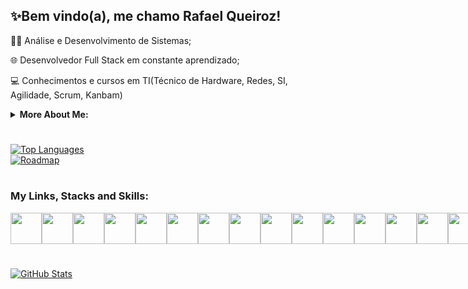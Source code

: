 ## ✨Bem vindo(a), me chamo Rafael Queiroz!

👨‍💻 Análise e Desenvolvimento de Sistemas;

🌐 Desenvolvedor Full Stack em constante aprendizado;

💻 Conhecimentos e cursos em TI(Técnico de Hardware, Redes, SI, Agilidade, Scrum, Kanbam)


<details>
    <summary> <b> More About Me: </b> </summary>
    
- 📚 English: Yes! I can talk, write, listen and read.
- 💬 Tell me your needs and call me to work!
- 📫 How to reach me: potiguarsolutions@gmail.com

</details>

#

<div style="display: flex; position: initial; align-items: stretch; justify-content: space-between;">
    <a href="https://github.com/rafapotiguar/">
    <img src="https://github-readme-stats.vercel.app/api/top-langs?username=rafapotiguar&hide_progress=true&layout=compact&langs_count=4&theme=react"  alt="Top Languages" />
    </a>
</div>

<div style="display: inline-grid; position: relative; align-items: stretch; justify-content: space-between;">
    <a href="https://roadmap.sh/u/rafael">
    <img src="https://roadmap.sh/card/tall/6616ee8e342426a4c80ba9d8?variant=dark"  alt="Roadmap" />
    </a>
</div>

#
### My Links, Stacks and Skills:
<div style="display: flex; align-items: center; justify-content: space-between;">
    <a href="https://www.linkedin.com/in/rafapotiguar/">
    <img width="50" height="50" src="https://cdn.jsdelivr.net/gh/devicons/devicon@latest/icons/linkedin/linkedin-original.svg" /></a>
    <img width="50" height="50" src="https://cdn.jsdelivr.net/gh/devicons/devicon@latest/icons/html5/html5-plain-wordmark.svg" />
    <img width="50" height="50" src="https://cdn.jsdelivr.net/gh/devicons/devicon@latest/icons/css3/css3-plain-wordmark.svg" />
    <img width="50" height="50" src="https://cdn.jsdelivr.net/gh/devicons/devicon@latest/icons/javascript/javascript-original.svg" />
    <img width="50" height="50" src="https://cdn.jsdelivr.net/gh/devicons/devicon@latest/icons/kubernetes/kubernetes-plain-wordmark.svg" />
    <img width="50" height="50" src="https://cdn.jsdelivr.net/gh/devicons/devicon@latest/icons/terraform/terraform-original.svg" />
    <img width="50" height="50" src="https://cdn.jsdelivr.net/gh/devicons/devicon@latest/icons/postgresql/postgresql-plain-wordmark.svg" />
    <img width="50" height="50" src="https://cdn.jsdelivr.net/gh/devicons/devicon@latest/icons/vscode/vscode-original-wordmark.svg" />
    <img width="50" height="50" src="https://cdn.jsdelivr.net/gh/devicons/devicon@latest/icons/python/python-original-wordmark.svg" />
    <img width="50" height="50" src="https://cdn.jsdelivr.net/gh/devicons/devicon@latest/icons/windows11/windows11-original-wordmark.svg" />
    <img width="50" height="50" src="https://cdn.jsdelivr.net/gh/devicons/devicon@latest/icons/linux/linux-original.svg" />
    <img width="50" height="50" src="https://cdn.jsdelivr.net/gh/devicons/devicon@latest/icons/docker/docker-plain-wordmark.svg" />
    <img width="50" height="50" src="https://cdn.jsdelivr.net/gh/devicons/devicon@latest/icons/bootstrap/bootstrap-original-wordmark.svg" />
    <img width="50" height="50" src="https://cdn.jsdelivr.net/gh/devicons/devicon@latest/icons/amazonwebservices/amazonwebservices-plain-wordmark.svg" />
    <img width="50" height="50" src="https://cdn.jsdelivr.net/gh/devicons/devicon@latest/icons/git/git-plain-wordmark.svg" />
</div>            
          
#

<div style="display: flex; justify-content: space-between;">
    <a href="https://github.com/rafapotiguar/">
    <img src="https://github-readme-stats.vercel.app/api?username=rafapotiguar&show_icons=true&theme=react"  alt="GitHub Stats" />
    </a>
</div>
  
#       
